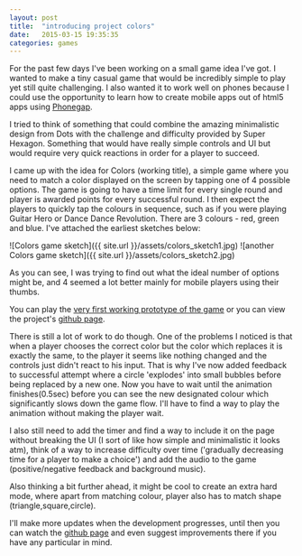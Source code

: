 ```yaml
---
layout: post
title:  "introducing project colors"
date:   2015-03-15 19:35:35
categories: games
---
```

For the past few days I've been working on a small game idea I've got. I wanted to make a tiny casual game that would be incredibly simple to play yet still quite challenging. I also wanted it to work well on phones because I could use the opportunity to learn how to create mobile apps out of html5 apps using [Phonegap](http://phonegap.com/).

I tried to think of something that could combine the amazing minimalistic design from Dots with the challenge and difficulty provided by Super Hexagon.
Something that would have really simple controls and UI but would require very quick reactions in order for a player to succeed.

I came up with the idea for Colors (working title), a simple game where you need to match a color displayed on the screen by tapping one of 4 possible options. The game is going to have a time limit for every single round and player is awarded points for every successful round. I then expect the players to quickly tap the colours in sequence, such as if you were playing Guitar Hero or Dance Dance Revolution. There are 3 colours - red, green and blue. I've attached the earliest sketches below:

![Colors game sketch]({{ site.url }}/assets/colors_sketch1.jpg)
![another Colors game sketch]({{ site.url }}/assets/colors_sketch2.jpg)

As you can see, I was trying to find out what the ideal number of options might be, and 4 seemed a lot better mainly for mobile players using their thumbs.

You can play the [very first working prototype of the game](http://jakubslaby.net/colors/) or you can view the project's [github page](https://github.com/jakubsl/colors).

There is still a lot of work to do though. One of the problems I noticed is that when a player chooses the correct color but the color which replaces it is exactly the same, to the player it seems like nothing changed and the controls just didn't react to his input. That is why I've now added feedback to successful attempt where a circle 'explodes' into small bubbles before being replaced by a new one. Now you have to wait until the animation finishes(0.5sec) before you can see the new designated colour which significantly slows down the game flow. I'll have to find a way to play the animation without making the player wait.

I also still need to add the timer and find a way to include it on the page without breaking the UI (I sort of like how simple and minimalistic it looks atm), think of a way to increase difficulty over time ('gradually decreasing time for a player to make a choice') and add the audio to the game (positive/negative feedback and background music).

Also thinking a bit further ahead, it might be cool to create an extra hard mode, where apart from matching colour, player also has to match shape (triangle,square,circle).

I'll make more updates when the development progresses, until then you can watch the [github page](https://github.com/jakubsl/colors) and even suggest improvements there if you have any particular in mind.